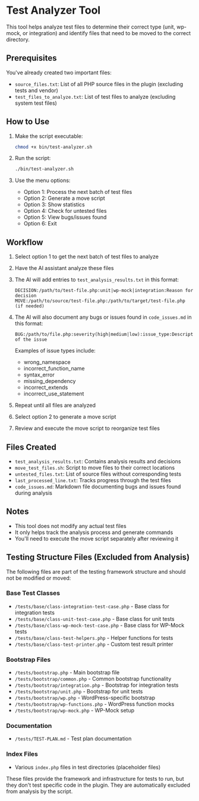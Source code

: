# Test Analyzer Tool

This tool helps analyze test files to determine their correct type (unit, wp-mock, or integration) and identify files that need to be moved to the correct directory.

## Prerequisites

You've already created two important files:
- `source_files.txt`: List of all PHP source files in the plugin (excluding tests and vendor)
- `test_files_to_analyze.txt`: List of test files to analyze (excluding system test files)

## How to Use

1. Make the script executable:
   ```bash
   chmod +x bin/test-analyzer.sh
   ```

2. Run the script:
   ```bash
   ./bin/test-analyzer.sh
   ```

3. Use the menu options:
   - Option 1: Process the next batch of test files
   - Option 2: Generate a move script
   - Option 3: Show statistics
   - Option 4: Check for untested files
   - Option 5: View bugs/issues found
   - Option 6: Exit

## Workflow

1. Select option 1 to get the next batch of test files to analyze
2. Have the AI assistant analyze these files
3. The AI will add entries to `test_analysis_results.txt` in this format:
   ```
   DECISION:/path/to/test-file.php:unit|wp-mock|integration:Reason for decision
   MOVE:/path/to/source/test-file.php:/path/to/target/test-file.php (if needed)
   ```

4. The AI will also document any bugs or issues found in `code_issues.md` in this format:
   ```
   BUG:/path/to/file.php:severity(high|medium|low):issue_type:Description of the issue
   ```
   
   Examples of issue types include:
   - wrong_namespace
   - incorrect_function_name
   - syntax_error
   - missing_dependency
   - incorrect_extends
   - incorrect_use_statement
4. Repeat until all files are analyzed
5. Select option 2 to generate a move script
6. Review and execute the move script to reorganize test files

## Files Created

- `test_analysis_results.txt`: Contains analysis results and decisions
- `move_test_files.sh`: Script to move files to their correct locations
- `untested_files.txt`: List of source files without corresponding tests
- `last_processed_line.txt`: Tracks progress through the test files
- `code_issues.md`: Markdown file documenting bugs and issues found during analysis

## Notes

- This tool does not modify any actual test files
- It only helps track the analysis process and generate commands
- You'll need to execute the move script separately after reviewing it

## Testing Structure Files (Excluded from Analysis)

The following files are part of the testing framework structure and should not be modified or moved:

### Base Test Classes

- `/tests/base/class-integration-test-case.php` - Base class for integration tests
- `/tests/base/class-unit-test-case.php` - Base class for unit tests
- `/tests/base/class-wp-mock-test-case.php` - Base class for WP-Mock tests
- `/tests/base/class-test-helpers.php` - Helper functions for tests
- `/tests/base/class-test-printer.php` - Custom test result printer

### Bootstrap Files

- `/tests/bootstrap.php` - Main bootstrap file
- `/tests/bootstrap/common.php` - Common bootstrap functionality
- `/tests/bootstrap/integration.php` - Bootstrap for integration tests
- `/tests/bootstrap/unit.php` - Bootstrap for unit tests
- `/tests/bootstrap/wp.php` - WordPress-specific bootstrap
- `/tests/bootstrap/wp-functions.php` - WordPress function mocks
- `/tests/bootstrap/wp-mock.php` - WP-Mock setup

### Documentation

- `/tests/TEST-PLAN.md` - Test plan documentation

### Index Files

- Various `index.php` files in test directories (placeholder files)

These files provide the framework and infrastructure for tests to run, but they don't test specific code in the plugin. They are automatically excluded from analysis by the script.
